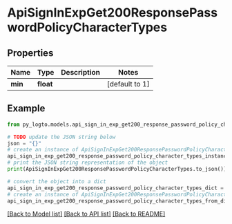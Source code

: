 # ApiSignInExpGet200ResponsePasswordPolicyCharacterTypes


## Properties

Name | Type | Description | Notes
------------ | ------------- | ------------- | -------------
**min** | **float** |  | [default to 1]

## Example

```python
from py_logto.models.api_sign_in_exp_get200_response_password_policy_character_types import ApiSignInExpGet200ResponsePasswordPolicyCharacterTypes

# TODO update the JSON string below
json = "{}"
# create an instance of ApiSignInExpGet200ResponsePasswordPolicyCharacterTypes from a JSON string
api_sign_in_exp_get200_response_password_policy_character_types_instance = ApiSignInExpGet200ResponsePasswordPolicyCharacterTypes.from_json(json)
# print the JSON string representation of the object
print(ApiSignInExpGet200ResponsePasswordPolicyCharacterTypes.to_json())

# convert the object into a dict
api_sign_in_exp_get200_response_password_policy_character_types_dict = api_sign_in_exp_get200_response_password_policy_character_types_instance.to_dict()
# create an instance of ApiSignInExpGet200ResponsePasswordPolicyCharacterTypes from a dict
api_sign_in_exp_get200_response_password_policy_character_types_from_dict = ApiSignInExpGet200ResponsePasswordPolicyCharacterTypes.from_dict(api_sign_in_exp_get200_response_password_policy_character_types_dict)
```
[[Back to Model list]](../README.md#documentation-for-models) [[Back to API list]](../README.md#documentation-for-api-endpoints) [[Back to README]](../README.md)


